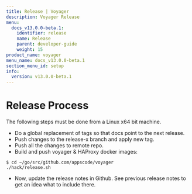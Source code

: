 ```yaml
---
title: Release | Voyager
description: Voyager Release
menu:
  docs_v13.0.0-beta.1:
    identifier: release
    name: Release
    parent: developer-guide
    weight: 15
product_name: voyager
menu_name: docs_v13.0.0-beta.1
section_menu_id: setup
info:
  version: v13.0.0-beta.1
---
```


# Release Process

The following steps must be done from a Linux x64 bit machine.

- Do a global replacement of tags so that docs point to the next release.
- Push changes to the release-x branch and apply new tag.
- Push all the changes to remote repo.
- Build and push voyager & HAProxy docker images:

```console
$ cd ~/go/src/github.com/appscode/voyager
./hack/release.sh
```

- Now, update the release notes in Github. See previous release notes to get an idea what to include there.
